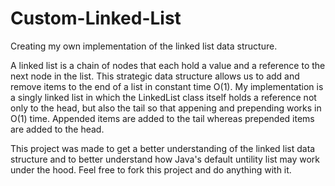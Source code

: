 # Custom-Linked-List
Creating my own implementation of the linked list data structure.

A linked list is a chain of nodes that each hold a value and a reference to the next node in the list.
This strategic data structure allows us to add and remove items to the end of a list in constant time O(1).
My implementation is a singly linked list in which the LinkedList class itself holds a reference not only to the head, but also the tail so that appening and prepending works in O(1) time. Appended items are added to the tail whereas prepended items are added to the head.

This project was made to get a better understanding of the linked list data structure and to better understand how Java's default untility list may work under the hood. Feel free to fork this project and do anything with it.
